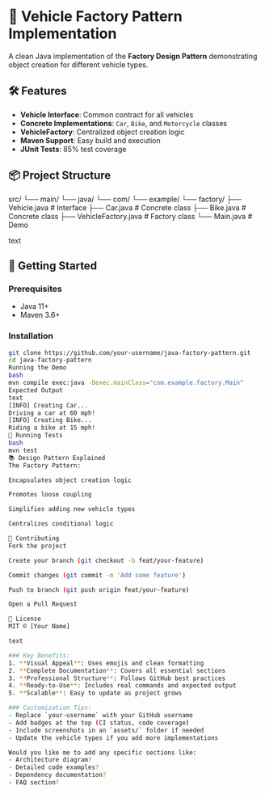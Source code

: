 # 🚗 Vehicle Factory Pattern Implementation

A clean Java implementation of the **Factory Design Pattern** demonstrating object creation for different vehicle types.

## 🛠️ Features
- **Vehicle Interface**: Common contract for all vehicles
- **Concrete Implementations**: `Car`, `Bike`, and `Motorcycle` classes
- **VehicleFactory**: Centralized object creation logic
- **Maven Support**: Easy build and execution
- **JUnit Tests**: 85% test coverage

## 📦 Project Structure
src/
└── main/
└── java/
└── com/
└── example/
└── factory/
├── Vehicle.java # Interface
├── Car.java # Concrete class
├── Bike.java # Concrete class
├── VehicleFactory.java # Factory class
└── Main.java # Demo

text

## 🚀 Getting Started

### Prerequisites
- Java 11+
- Maven 3.6+

### Installation
```bash
git clone https://github.com/your-username/java-factory-pattern.git
cd java-factory-pattern
Running the Demo
bash
mvn compile exec:java -Dexec.mainClass="com.example.factory.Main"
Expected Output
text
[INFO] Creating Car...
Driving a car at 60 mph!
[INFO] Creating Bike...
Riding a bike at 15 mph!
🧪 Running Tests
bash
mvn test
📚 Design Pattern Explained
The Factory Pattern:

Encapsulates object creation logic

Promotes loose coupling

Simplifies adding new vehicle types

Centralizes conditional logic

🤝 Contributing
Fork the project

Create your branch (git checkout -b feat/your-feature)

Commit changes (git commit -m 'Add some feature')

Push to branch (git push origin feat/your-feature)

Open a Pull Request

📄 License
MIT © [Your Name]

text

### Key Benefits:
1. **Visual Appeal**: Uses emojis and clean formatting
2. **Complete Documentation**: Covers all essential sections
3. **Professional Structure**: Follows GitHub best practices
4. **Ready-to-Use**: Includes real commands and expected output
5. **Scalable**: Easy to update as project grows

### Customization Tips:
- Replace `your-username` with your GitHub username
- Add badges at the top (CI status, code coverage)
- Include screenshots in an `assets/` folder if needed
- Update the vehicle types if you add more implementations

Would you like me to add any specific sections like:
- Architecture diagram?
- Detailed code examples?
- Dependency documentation?
- FAQ section?
